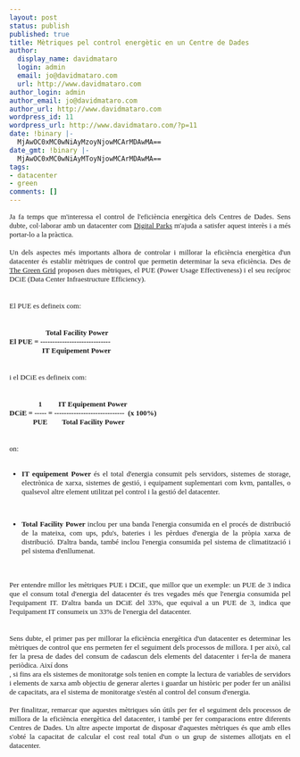 ```yaml
---
layout: post
status: publish
published: true
title: Mètriques pel control energètic en un Centre de Dades
author:
  display_name: davidmataro
  login: admin
  email: jo@davidmataro.com
  url: http://www.davidmataro.com
author_login: admin
author_email: jo@davidmataro.com
author_url: http://www.davidmataro.com
wordpress_id: 11
wordpress_url: http://www.davidmataro.com/?p=11
date: !binary |-
  MjAwOC0xMC0wNiAyMzoyNjowMCArMDAwMA==
date_gmt: !binary |-
  MjAwOC0xMC0wNiAyMToyNjowMCArMDAwMA==
tags:
- datacenter
- green
comments: []
---
```

<div><span class="Apple-style-span"   style=" ;font-family:Verdana;font-size:13px;">
<div style="text-align: justify;margin-top: 0px; margin-bottom: 0px; "><span class="Apple-style-span" style="font-family: georgia;">Ja fa temps que m'interessa el control de l'eficiència energètica dels Centres de Dades. Sens dubte, col·laborar amb un datacenter com </span><a href="http://www.digitalparks.com/"><span class="Apple-style-span" style="font-family: georgia;">Digital Parks</span></a><span class="Apple-style-span" style="font-family: georgia;"> m'ajuda a satisfer aquest interès i a més portar-lo a la pràctica. </span></div>
<div style="text-align: justify;margin-top: 0px; margin-bottom: 0px; "><span class="Apple-style-span" style="font-family: georgia;"><br /></span></div>
<div style="text-align: justify;margin-top: 0px; margin-bottom: 0px; "><span class="Apple-style-span" style="font-family: georgia;">Un dels aspectes més importants alhora de controlar i millorar la eficiència energètica d'un datacenter és establir mètriques de control que permetin determinar la seva eficiència. Des de </span><a href="http://www.thegreengrid.org/"><span class="Apple-style-span" style="font-family: georgia;">The Green Grid</span></a><span class="Apple-style-span" style="font-family: georgia;"> proposen dues mètriques, el PUE (Power Usage Effectiveness) i el seu recíproc DCiE (Data Center Infraestructure Efficiency). </span></div>
<div style="text-align: justify;margin-top: 0px; margin-bottom: 0px; "><span class="Apple-style-span" style="font-family: georgia;"><br /></span></div>
<div style="text-align: justify;margin-top: 0px; margin-bottom: 0px; "><span class="Apple-style-span" style="font-family: georgia;"><br /></span></div>
<div style="text-align: justify;margin-top: 0px; margin-bottom: 0px; "><span class="Apple-style-span" style="font-family: georgia;">El PUE es defineix com:</span></div>
<div style="text-align: justify;margin-top: 0px; margin-bottom: 0px; "><span class="Apple-style-span" style="font-family: georgia;"><br /></span></div>
<div style="text-align: justify;margin-top: 0px; margin-bottom: 0px; "><span class="Apple-style-span" style="font-family: georgia;"><br /></span></div>
<div style="text-align: justify;margin-top: 0px; margin-bottom: 0px; "><span class="Apple-style-span" style="font-weight: bold;"><span class="Apple-style-span" style="font-family: georgia;">                    Total Facility Power</span></span></div>
<div style="text-align: justify;margin-top: 0px; margin-bottom: 0px; "><span class="Apple-style-span" style="font-weight: bold;"><span class="Apple-style-span" style="font-family: georgia;">El PUE = ----------------------------- <br /></span></span></div>
<div style="text-align: justify;margin-top: 0px; margin-bottom: 0px; "><span class="Apple-style-span" style="font-weight: bold;"><span class="Apple-style-span" style="font-family: georgia;">                  IT Equipement Power</span></span></div>
<div style="text-align: justify;margin-top: 0px; margin-bottom: 0px; "><span class="Apple-style-span" style="font-family: georgia;"><br /></span></div>
<div style="text-align: justify;margin-top: 0px; margin-bottom: 0px; "><span class="Apple-style-span" style="font-family: georgia;"><br /></span></div>
<div style="text-align: justify;margin-top: 0px; margin-bottom: 0px; "><span class="Apple-style-span" style="font-family: georgia;">i el DCiE es defineix com:</span></div>
<div style="text-align: justify;margin-top: 0px; margin-bottom: 0px; "><span class="Apple-style-span" style="font-family: georgia;"><br /></span></div>
<div style="text-align: justify;margin-top: 0px; margin-bottom: 0px; "><span class="Apple-style-span" style="font-family: georgia;"><br /></span></div>
<div style="text-align: justify;margin-top: 0px; margin-bottom: 0px; "><span class="Apple-style-span" style="font-weight: bold;"><span class="Apple-style-span" style="font-family: georgia;">                1         IT Equipement Power</span></span></div>
<div style="text-align: justify;margin-top: 0px; margin-bottom: 0px; "><span class="Apple-style-span" style="font-weight: bold;"><span class="Apple-style-span" style="font-family: georgia;">DCiE = ----- = -----------------------------  (x 100%)</span></span></div>
<div style="text-align: justify;margin-top: 0px; margin-bottom: 0px; "><span class="Apple-style-span" style="font-weight: bold;"><span class="Apple-style-span" style="font-family: georgia;">             PUE        Total Facility Power</span></span></div>
<div style="text-align: justify;margin-top: 0px; margin-bottom: 0px; "><span class="Apple-style-span" style="font-family: georgia;"><br /></span></div>
<div style="text-align: justify;margin-top: 0px; margin-bottom: 0px; "><span class="Apple-style-span" style="font-family: georgia;"><br /></span></div>
<div style="text-align: justify;margin-top: 0px; margin-bottom: 0px; "><span class="Apple-style-span" style="font-family: georgia;">on:</span></div>
<div style="text-align: justify;margin-top: 0px; margin-bottom: 0px; "><span class="Apple-style-span" style="font-family: georgia;"><br /></span></div>
<div style="margin-top: 0px; margin-bottom: 0px; ">
<ul>
<li style="text-align: justify;"><span class="Apple-style-span" style="font-weight: bold; "><span class="Apple-style-span" style="font-family: georgia;">IT equipement Powe</span></span><span class="Apple-style-span" style="font-weight: bold; "><span class="Apple-style-span" style="font-family: georgia;">r</span></span><span class="Apple-style-span" style="font-family: georgia;"> és el total d'energia consumit pels servidors, sistemes de storage, electrònica de xarxa, sistemes de gestió, i equipament suplementari com kvm, pantalles, o qualsevol altre element utilitzat pel control i la gestió del datacenter.<br /></span></li>
</ul>
</div>
<div style="text-align: justify;margin-top: 0px; margin-bottom: 0px; "><span class="Apple-style-span" style="font-family: georgia;"><br /></span></div>
<div style="margin-top: 0px; margin-bottom: 0px; ">
<ul>
<li style="text-align: justify;"><span class="Apple-style-span" style="font-weight: bold; "><span class="Apple-style-span" style="font-family: georgia;">Total Facility Power</span></span><span class="Apple-style-span" style="font-family: georgia;"> inclou per una banda l'energia consumida en el procés de distribució de la mateixa, com ups, pdu's, bateries i les pèrdues d'energia de la pròpia xarxa de distribució. D'altra banda, també inclou l'energia consumida pel sistema de climatització i pel sistema d'enllumenat. <br /></span></li>
</ul>
</div>
<div style="text-align: justify;margin-top: 0px; margin-bottom: 0px; "><span class="Apple-style-span" style="font-family: georgia;"><br /></span></div>
<div style="text-align: justify;margin-top: 0px; margin-bottom: 0px; "><span class="Apple-style-span" style="font-family: georgia;"><br /></span></div>
<div style="text-align: justify;margin-top: 0px; margin-bottom: 0px; "><span class="Apple-style-span" style="font-family: georgia;">Per entendre millor les mètriques PUE i DCiE, que millor que un exemple: un PUE de 3 indica que el consum total d'energia del datacenter és tres vegades més que l'energia consumida pel l'equipament IT. D'altra banda un DCiE del 33%, que equival a un PUE de 3, indica que l'equipament IT consumeix un 33% de l'energia del datacenter.</span></div>
<div style="text-align: justify;margin-top: 0px; margin-bottom: 0px; "><span class="Apple-style-span" style="font-family: georgia;"><br /></span></div>
<div style="text-align: justify;margin-top: 0px; margin-bottom: 0px; "><span class="Apple-style-span" style="font-family: georgia;"><br /></span></div>
<div style="text-align: justify;margin-top: 0px; margin-bottom: 0px; "><span class="Apple-style-span" style="font-family: georgia;">Sens dubte, el primer pas per millorar la eficiència energètica d'un datacenter es determinar les mètriques de control que ens permeten fer el seguiment dels processos de millora. I per això, cal fer la presa de dades del consum de cadascun dels elements del datacenter i fer-la de manera periòdica. Així dons<br />
, si fins ara els sistemes de monitoratge sols tenien en compte la lectura de variables de servidors i elements de xarxa amb objectiu de generar alertes i guardar un històric per poder fer un anàlisi de capacitats, ara el sistema de monitoratge s'estén al control del consum d'energia.</span></div>
<div style="text-align: justify;margin-top: 0px; margin-bottom: 0px; "><span class="Apple-style-span" style="font-family: georgia;"><br /></span></div>
<div style="text-align: justify;margin-top: 0px; margin-bottom: 0px; "><span class="Apple-style-span" style="font-family: georgia;">Per finalitzar, remarcar que aquestes mètriques són útils per fer el seguiment dels processos de millora de la eficiència energètica del datacenter, i també per fer comparacions entre diferents Centres de Dades. Un altre aspecte importat de disposar d'aquestes mètriques és que amb elles s'obté la capacitat de calcular el cost real total d'un o un grup de sistemes allotjats en el datacenter.</span></div>
<div style="text-align: justify;margin-top: 0px; margin-bottom: 0px; "></div>
<p></span></div>
